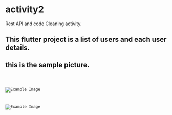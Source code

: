 # activity2

Rest API and code Cleaning activity.
## This flutter project is a list of users and each user details.
## this is the sample picture.
<code>

![Example Image](https://scontent.fceb5-1.fna.fbcdn.net/v/t1.15752-9/421751211_1114567723212375_3741305184660795785_n.png?_nc_cat=103&ccb=1-7&_nc_sid=8cd0a2&_nc_eui2=AeE_vIv1ADtuMBIKyWaXiJZ2J99DFV92Wbsn30MVX3ZZuxlOfwRy1BgvkHUjbMH7Odh76VEy6ROpPgtzwYhjQ_jN&_nc_ohc=u7TZCKtTCJsAX80ap_w&_nc_ht=scontent.fceb5-1.fna&oh=03_AdR8SIJDGk728JrYIfKDaJAhhWioi5D6_lukJdv_gltwSA&oe=65FFBBB5)

![Example Image](https://scontent.fceb5-1.fna.fbcdn.net/v/t1.15752-9/423454632_838146264745201_1353038169342495443_n.png?_nc_cat=103&ccb=1-7&_nc_sid=8cd0a2&_nc_eui2=AeG3dVTiI8zIWsJJOcTSe3KkbxHRFLDGNp9vEdEUsMY2n_ak-cyIHrIFER42PlM3UzCdHOdfa6XVVaWaT9uWxE0d&_nc_ohc=cMtZJzxLsu0AX_IhkYa&_nc_ht=scontent.fceb5-1.fna&oh=03_AdTPa4Sk0q8Trf2bYKS9y0eZXvkeKij1HD0vQVaj85lNfA&oe=65FFB72F)
